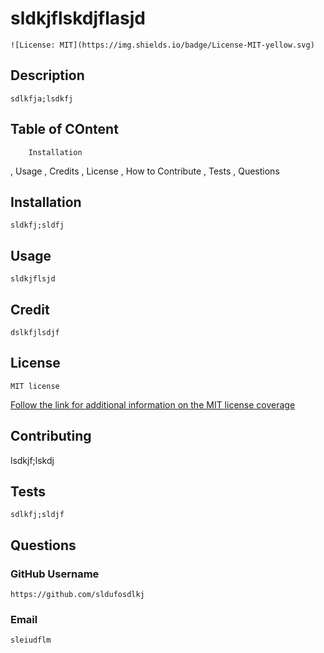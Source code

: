# 	sldkjflskdjflasjd

    ![License: MIT](https://img.shields.io/badge/License-MIT-yellow.svg)

  ## Description
	sdlkfja;lsdkfj 

  ## Table of COntent
		Installation
,	Usage
,	Credits
,	License
,	How to Contribute
,	Tests
,	Questions

  ## Installation
	sldkfj;sldfj 

  ## Usage
	sldkjflsjd 

  ## Credit
	dslkfjlsdjf
 
   ## License
	MIT license
  [Follow the link for additional information on the MIT license coverage](https://opensource.org/licenses/MIT)

  ## Contributing
 lsdkjf;lskdj

  ## Tests
	sdlkfj;sldjf

  ## Questions
  ### GitHub Username
	https://github.com/sldufosdlkj
  ### Email
	sleiudflm
 